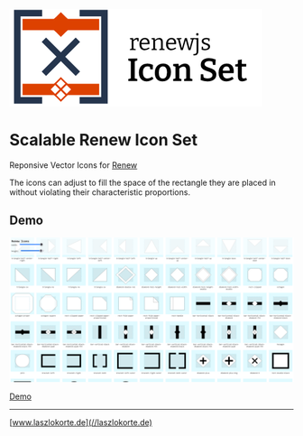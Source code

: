 ![Logo](./images/logo.png)

# Scalable Renew Icon Set

Reponsive Vector Icons for [Renew](http://www.renew.de)

The icons can adjust to fill the space of the rectangle they are placed in without violating their characteristic proportions.

## Demo

![Preview Screenshot](./preview.png)

[Demo](https://static.laszlokorte.de/renew-icon-set/)

---

[www.laszlokorte.de](//laszlokorte.de)